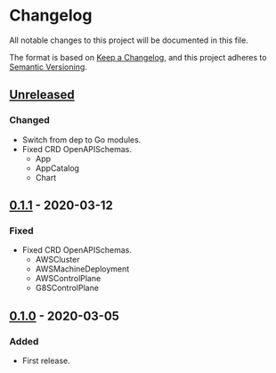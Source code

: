 # Changelog

All notable changes to this project will be documented in this file.

The format is based on [Keep a Changelog](https://keepachangelog.com/en/1.0.0/),
and this project adheres to [Semantic Versioning](https://semver.org/spec/v2.0.0.html).

## [Unreleased]

### Changed

- Switch from dep to Go modules.
- Fixed CRD OpenAPISchemas.
  - App
  - AppCatalog
  - Chart



## [0.1.1] - 2020-03-12

### Fixed

- Fixed CRD OpenAPISchemas.
  - AWSCluster
  - AWSMachineDeployment
  - AWSControlPlane
  - G8SControlPlane



## [0.1.0] - 2020-03-05

### Added

- First release.

[Unreleased]: https://github.com/giantswarm/apiextensions/compare/v0.1.1...HEAD
[0.1.1]: https://github.com/giantswarm/apiextensions/releases/tag/v0.1.0...v0.1.1
[0.1.0]: https://github.com/giantswarm/apiextensions/releases/tag/v0.1.0

